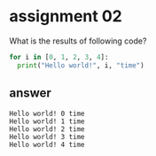 # assignment 02
What is the results of following code?
```python
for i in [0, 1, 2, 3, 4]:
  print("Hello world!", i, "time")
```
## answer
```
Hello world! 0 time
Hello world! 1 time
Hello world! 2 time
Hello world! 3 time
Hello world! 4 time
```
